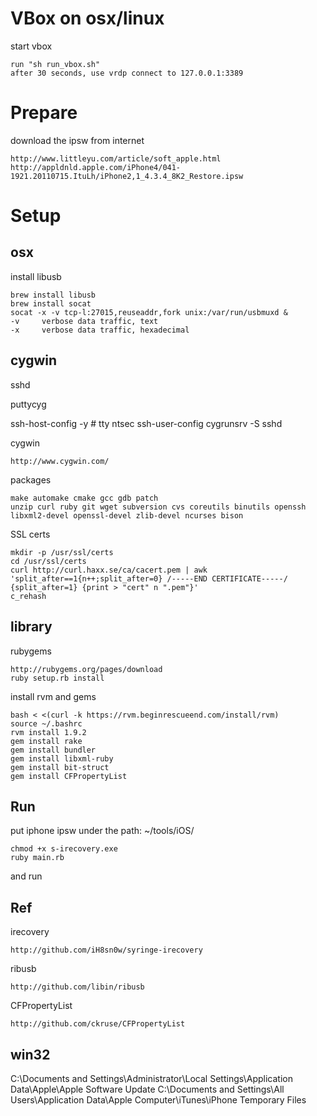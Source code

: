 VBox on osx/linux
====

start vbox

    run "sh run_vbox.sh" 
    after 30 seconds, use vrdp connect to 127.0.0.1:3389

Prepare
====

download the ipsw from internet

    http://www.littleyu.com/article/soft_apple.html
    http://appldnld.apple.com/iPhone4/041-1921.20110715.ItuLh/iPhone2,1_4.3.4_8K2_Restore.ipsw
    
Setup
====

osx
----

install libusb

    brew install libusb
    brew install socat
    socat -x -v tcp-l:27015,reuseaddr,fork unix:/var/run/usbmuxd &
    -v     verbose data traffic, text
    -x     verbose data traffic, hexadecimal

cygwin
----

sshd 
   
   puttycyg
   
   ssh-host-config -y  # tty ntsec
   ssh-user-config
   cygrunsrv -S sshd

cygwin

    http://www.cygwin.com/

packages

    make automake cmake gcc gdb patch
    unzip curl ruby git wget subversion cvs coreutils binutils openssh
    libxml2-devel openssl-devel zlib-devel ncurses bison 

SSL certs

    mkdir -p /usr/ssl/certs
    cd /usr/ssl/certs
    curl http://curl.haxx.se/ca/cacert.pem | awk 'split_after==1{n++;split_after=0} /-----END CERTIFICATE-----/ {split_after=1} {print > "cert" n ".pem"}'
    c_rehash

library
----
	
rubygems

    http://rubygems.org/pages/download
    ruby setup.rb install

install rvm and gems

    bash < <(curl -k https://rvm.beginrescueend.com/install/rvm)
    source ~/.bashrc
    rvm install 1.9.2
    gem install rake
    gem install bundler
    gem install libxml-ruby
    gem install bit-struct
    gem install CFPropertyList
	
Run
----

put iphone ipsw under the path: ~/tools/iOS/ 
  
    chmod +x s-irecovery.exe
    ruby main.rb
    
and run

Ref
----

irecovery
	
    http://github.com/iH8sn0w/syringe-irecovery
    
ribusb
    
    http://github.com/libin/ribusb

CFPropertyList

    http://github.com/ckruse/CFPropertyList
  
win32
----

C:\Documents and Settings\Administrator\Local Settings\Application Data\Apple\Apple Software Update
C:\Documents and Settings\All Users\Application Data\Apple Computer\iTunes\iPhone Temporary Files
